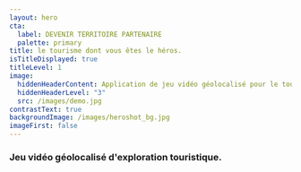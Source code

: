```yaml
---
layout: hero
cta:
  label: DEVENIR TERRITOIRE PARTENAIRE
  palette: primary
title: le tourisme dont vous êtes le héros.
isTitleDisplayed: true
titleLevel: 1
image:
  hiddenHeaderContent: Application de jeu vidéo géolocalisé pour le tourisme -  Wizar
  hiddenHeaderLevel: "3"
  src: /images/demo.jpg
contrastText: true
backgroundImage: /images/heroshot_bg.jpg
imageFirst: false
---
```

### Jeu vidéo géolocalisé d'exploration touristique.
